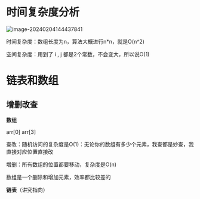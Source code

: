 # 时间复杂度分析

![image-20240204144437841](D:/%E6%96%87%E4%BB%B6/typora%E5%9B%BE%E7%89%87/image-20240204144437841-1709796062166-1.png)

时间复杂度：数组长度为n，算法大概进行n*n，就是O(n^2)

空间复杂度：用到了 i , j 都是2个常数，不会变大，所以说O(1)

# 链表和数组

## 增删改查

**数组**

arr[0] arr[3]

查改：随机访问的复杂度是O(1)：无论你的数组有多少个元素，我查都是妙查，我直接对应位置直接改

增删：所有数组的位置都要移动，复杂度是O(n)

数组是一个删除和增加元素，效率都比较差的

**链表**（讲究指向）